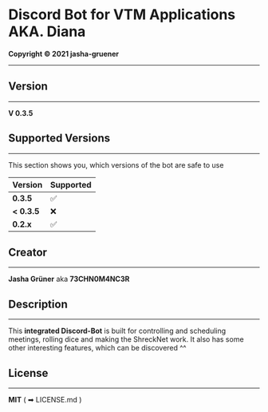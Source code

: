 # Discord Bot for VTM Applications AKA. Diana
**Copyright © 2021 jasha-gruener**
***
## Version
***
**V 0.3.5**

## Supported Versions
***
This section shows you, which versions of the bot are safe to use

| **Version** | **Supported**      |
|   -------   | ------------------ |
|  **0.3.5**  |         ✅         |
| **< 0.3.5** |         ❌         |
|  **0.2.x**  |         ✅         |


## Creator
***
**Jasha Grüner** aka **73CHN0M4NC3R**

## Description
***
This **integrated Discord-Bot** is built for controlling and scheduling meetings, rolling dice and making the ShreckNet work.
It also has some other interesting features, which can be discovered ^^

## License
***
**MIT**
( ➡ LICENSE.md )
